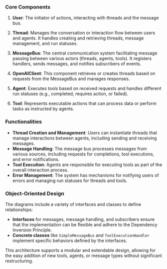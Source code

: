 ### Core Components

1. **User**: The initiator of actions, interacting with threads and the message bus.
  
2. **Thread**: Manages the conversation or interaction flow between users and agents. It handles creating and retrieving threads, message management, and run statuses.
   
3. **MessageBus**: The central communication system facilitating message passing between various actors (threads, agents, tools). It registers handlers, sends messages, and notifies subscribers of events.

4. **OpenAIClient**: This component retrieves or creates threads based on requests from the MessageBus and manages responses.

5. **Agent**: Executes tools based on received requests and handles different run statuses (e.g., completed, requires action, or failed).

6. **Tool**: Represents executable actions that can process data or perform tasks as instructed by agents.

### Functionalities
- **Thread Creation and Management**: Users can instantiate threads that manage interactions between agents, including sending and receiving messages.
- **Message Handling**: The message bus processes messages from various sources, including requests for completions, tool executions, and error notifications.
- **Tool Execution**: Agents are responsible for executing tools as part of the overall interaction process.
- **Error Management**: The system has mechanisms for notifying users of errors and managing run statuses for threads and tools.

### Object-Oriented Design
The diagrams include a variety of interfaces and classes to define relationships:
- **Interfaces** for messages, message handling, and subscribers ensure that the implementation can be flexible and adhere to the Dependency Inversion Principle.
- **Concrete classes** like `SimpleMessageBus` and `ToolExecutionHandler` implement specific behaviors defined by the interfaces.

This architecture supports a modular and extendable design, allowing for the easy addition of new tools, agents, or message types without significant restructuring.